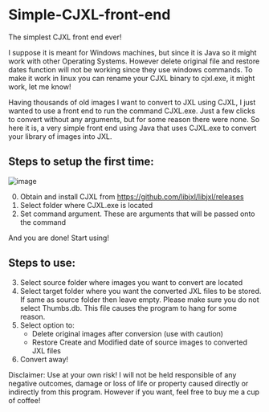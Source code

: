 # Simple-CJXL-front-end
The simplest CJXL front end ever! 

I suppose it is meant for Windows machines, but since it is Java so it might work with other Operating Systems. However delete original file and restore dates function will not be working since they use windows commands. To make it work in linux you can rename your CJXL binary to cjxl.exe, it might work, let me know!

Having thousands of old images I want to convert to JXL using CJXL, I just wanted to use a front end to run the command CJXL.exe. Just a few clicks to convert without any arguments, but for some reason there were none. So here it is, a very simple front end using Java that uses CJXL.exe to convert your library of images into JXL. 

Steps to setup the first time: 
------------------------------
![image](https://github.com/user-attachments/assets/6a87fac0-6173-41b1-bcab-245db2a15ea7)

0. Obtain and install CJXL from https://github.com/libjxl/libjxl/releases
1. Select folder where CJXL.exe is located
2. Set command argument. These are arguments that will be passed onto the command

And you are done! Start using!

Steps to use:
-------------
3. Select source folder where images you want to convert are located
4. Select target folder where you want the converted JXL files to be stored. If same as source folder then leave empty.
   Please make sure you do not select Thumbs.db. This file causes the program to hang for some reason. 
6. Select option to:
    - Delete original images after conversion (use with caution)
    - Restore Create and Modified date of source images to converted JXL files
7. Convert away!

Disclaimer: Use at your own risk! I will not be held responsible of any negative outcomes, damage or loss of life or property caused directly or indirectly from this program. 
However if you want, feel free to buy me a cup of coffee! 

